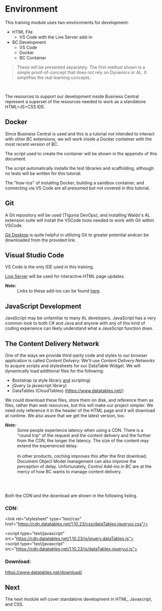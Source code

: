 # Environment

This training module uses two environments for development:

 * HTML File
    * VS Code with the Live Server add-in
 * BC Development
    * VS Code
    * Docker
    * BC Container

<blockquote> These will be presented separately. The first method shown is a simple proof-of-concept that does not rely on Dynamics or AL. It simplifies the real learning concepts.</blockquote><br>

The resources to support our development inside Business Central represent a superset of the resources needed to work as a standalone HTML+JS+CSS IDE. 


## <a name="docker">Docker</a>

Since Business Central is used and this is a tutorial not intended to interact with other BC extensions, we will work inside a Docker container with the most recent version of BC.

The script used to create the container will be shown in the appendix of this document.

The script automatically installs the test libraries and scaffolding, although no tests will be written for this tutorial.

The "how-tos" of installing Docker, building a sandbox container, and connecting via VS Code are all presumed but not covered in this tutorial.

## <a name="git">Git</a>
A Git repository will be used (Tigunia DevOps), and installing Waldo's AL extension suite will install the VSCode tools needed to work with Git within VSCode.

[Git Desktop](https://desktop.github.com/) is quite helpful in utilizing Git to greater potential andcan be downloaded from the provided link.

## <a name="vsc">Visual Studio Code</a>
VS Code is the only IDE used in this training.

[Live Server](https://marketplace.visualstudio.com/items?itemName=ritwickdey.LiveServer) will be used for interactive HTML page updates.

<dl>
<dt style="font-style:italic;font-weight:bold;font-size:14px">Note:</dt>
<dd>Links to these add-ins can be found <a href="./References.md#code">here</a>.</dd>
</dl>

## <a name="javascript">JavaScript Development</a>

JavaScript may be unfamiliar to many AL developers. JavaScript has a very common look to both C# and Java and anyone with any of this kind of coding experience can likely understand what a JavaScript function does. 

## The Content Delivery Network

One of the ways we provide third-party code and styles to our browser application is called *Content Delivery.* We'll use *Content Delivery Networks* to acquire scripts and stylesheets for our DataTable Widget. We will dynamically load additional files for the following:
* Bootstrap (a style library <u>and</u> scripting)
* jQuery (a javascript library)
* DataTables (CloudTables) (https://www.datatables.net/)

We could download these files, store them on disk, and reference them as files, rather than web resources, but this will make our project simpler. We need only reference it in the header of the HTML page and it will download at runtime. We also asure that we get the latest version, too.

<dl>
<dt style="font-style:italic;font-weight:bold;font-size:14px">Note:</dt>
<dd>Some people experience latency when using a CDN. There is a "round trip" of the request and the content delivery and the further from the CDN, the longer the latency. The size of the content may extend the experienced delay. <br><br>In other products, <i>caching</i> improves this after the first download. Document Object Model management can also improve the <i>perception</i> of delay. Unfortunately, Control Add-ins in BC are at the mercy of how BC wants to manage content delivery.<br><br>
</dd>
</dl><br>

Both the CDN and the download are shown in the following listing.

### CDN: 

\<link rel="stylesheet" type="text/css" href="https://cdn.datatables.net/1.10.23/css/dataTables.jqueryui.css"/><br>
 
\<script type="text/javascript" src="https://cdn.datatables.net/1.10.23/js/jquery.dataTables.js"></script><br>
\<script type="text/javascript" src="https://cdn.datatables.net/1.10.23/js/dataTables.jqueryui.js"></script>

### Download:<br>
https://www.datatables.net/download/

## Next

The next module will cover standalone development in HTML, Javascript, and CSS.